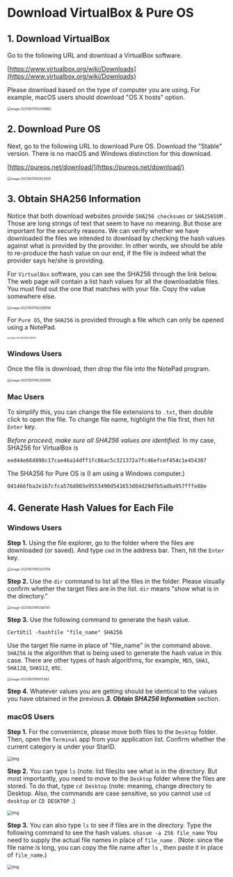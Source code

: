 # Download VirtualBox & Pure OS

## 1. Download VirtualBox

Go to the following URL and download a VirtualBox software. 

[https://www.virtualbox.org/wiki/Downloads](https://www.virtualbox.org/wiki/Downloads)

Please download based on the type of computer you are using. For example, macOS users should download "OS X hosts" option.

<img src="images/image-20210831163346860.png" alt="image-20210831163346860" style="zoom: 50%;" />

## 2. Download Pure OS

Next, go to the following URL to download Pure OS. Download the "Stable" version. There is no macOS and Windows distinction for this download. 

[https://pureos.net/download/](https://pureos.net/download/)

<img src="images/image-20210831163432935.png" alt="image-20210831163432935" style="zoom:50%;" />

## 3. Obtain SHA256 Information

Notice that both download websites provide `SHA256 checksums` or `SHA256SUM` . Those are long strings of text that seem to have no meaning. But those are important for the security reasons. We can verify whether we have downloaded the files we intended to download by checking the hash values against what is provided by the provider. In other words, we should be able to re-produce the hash value on our end, if the file is indeed what the provider says he/she is providing. 

For `VirtualBox` software, you can see the SHA256 through the link below. The web page will contain a list hash values for all the downloadable files. You must find out the one that matches with your file. Copy the value somewhere else. 

<img src="images/image-20210831162206556.png" alt="image-20210831162206556" style="zoom:50%;" />

For `Pure OS`, the `SHA256` is provided through a file which can only be opened using a NotePad.  

<img src="images/image-20210831162308095.png" alt="image-20210831162308095" style="zoom: 33%;" />

### Windows Users 

Once the file is download, then drop the file into the NotePad program. 

<img src="images/drop_to_notebook.gif" alt="image-20210831162308095" style="zoom:50%;" />



### Mac Users 

To simplify this, you can change the file extensions to `.txt`, then double click to open the file. To change file name, highlight the file first, then hit `Enter` key. 



*Before proceed, make sure all SHA256 values are identified.* In my case, SHA256 for VirtualBox is 

`eed44e66d898c17cae46a14dff1fc86ac5c321372a7fc46efcef454c1e454307 `

The SHA256 for Pure OS is (I am using a Windows computer.)

`041466fba2e1b7cfca576d003e9553490d541653d84d29dfb5adba957fffe88e` 

## 4. Generate Hash Values for Each File

### Windows Users

**Step 1.** Using the file explorer, go to the folder where the files are downloaded (or saved). And type `cmd` in the address bar. Then, hit the `Enter` key. 

<img src="images/image-20210831161333759.png" alt="image-20210831161333759" style="zoom:50%;" />

**Step 2.**  Use the `dir` command to list all the files in the folder. Please visually confirm whether the target files are in the list. `dir` means "show what is in the directory."

<img src="images/image-20210831161358743.png" alt="image-20210831161358743" style="zoom:50%;" />

**Step 3.** Use the following command to generate the hash value. 

`CertUtil -hashfile "file_name" SHA256` 

Use the target file name in place of "file_name" in the command above. `SHA256` is the algorithm that is being used to generate the hash value in this case. There are other types of hash algorithms, for example, `MD5`, `SHA1`, `SHA128`, `SHA512`, etc. 

<img src="images/image-20210831161411343.png" alt="image-20210831161411343" style="zoom:50%;" />

**Step 4.** Whatever values you are getting should be identical to the values you have obtained in the previous ***3. Obtain SHA256 Information*** section. 



### macOS Users

**Step 1.** For the convenience, please move both files to the `Desktop` folder. Then, open the `Terminal` app from your application list. Confirm whether the current category is under your StarID. 

<img src="images/SNAGHTMLbb6776.PNG" alt="img" style="zoom: 67%;" />

**Step 2.** You can type `ls` (note: list files)to see what is in the directory. But most importantly, you need to move to the `Desktop` folder where the files are stored.  To do that, type `cd Desktop` (note: meaning, change directory to Desktop. Also, the commands are case sensitive, so you cannot use `cd desktop` or `CD DESKTOP` .)

<img src="images/SNAGHTMLbd0373.PNG" alt="img" style="zoom:67%;" />

**Step 3.** You can also type `ls` to see if files are in the directory. Type the following command to see the hash values. `shasum -a 256 file_name`  You need to supply the actual file names in place of `file_name` . (Note: since the file name is long, you can copy the file name after `ls` , then paste it in place of `file_name`.)

<img src="images/SNAGHTMLbdea97.PNG" alt="img" style="zoom:67%;" />

